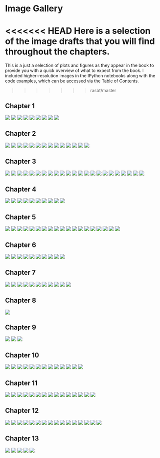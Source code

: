 # Image Gallery

<<<<<<< HEAD
Here is a selection of the image drafts that you will find throughout the chapters.
=======
This is a just a selection of plots and figures as they appear in the book to provide you with a quick overview of what to expect from the book. I included higher-resolution images in the IPython notebooks along with the code examples, which can be accessed via the [Table of Contents](https://github.com/rasbt/python-machine-learning-book#table-of-contents-and-code-notebooks).
>>>>>>> rasbt/master

## Chapter 1

![](./chapter_01/01.png)
![](./chapter_01/02.png)
![](./chapter_01/03.png)
![](./chapter_01/04.png)
![](./chapter_01/05.png)
![](./chapter_01/06.png)
![](./chapter_01/07.png)
![](./chapter_01/08.png)
![](./chapter_01/09.png)


## Chapter 2

![](./chapter_02/01.png)
![](./chapter_02/02.png)
![](./chapter_02/03.png)
![](./chapter_02/04.png)
![](./chapter_02/05.png)
![](./chapter_02/06.png)
![](./chapter_02/07.png)
![](./chapter_02/08.png)
![](./chapter_02/09.png)
![](./chapter_02/10.png)
![](./chapter_02/11.png)
![](./chapter_02/12.png)
![](./chapter_02/13.png)
![](./chapter_02/14.png)

## Chapter 3

![](./chapter_03/01.png)
![](./chapter_03/02.png)
![](./chapter_03/03.png)
![](./chapter_03/04.png)
![](./chapter_03/05.png)
![](./chapter_03/06.png)
![](./chapter_03/07.png)
![](./chapter_03/08.png)
![](./chapter_03/09.png)
![](./chapter_03/10.png)
![](./chapter_03/11.png)
![](./chapter_03/12.png)
![](./chapter_03/13.png)
![](./chapter_03/14.png)
![](./chapter_03/15.png)
![](./chapter_03/16.png)
![](./chapter_03/17.png)
![](./chapter_03/18.png)
![](./chapter_03/19.png)
![](./chapter_03/20.png)
![](./chapter_03/21.png)
![](./chapter_03/22.png)
![](./chapter_03/23.png)

## Chapter 4


![](./chapter_04/04.png)
![](./chapter_04/05.png)
![](./chapter_04/10.png)
![](./chapter_04/11.png)
![](./chapter_04/12.png)
![](./chapter_04/13.png)
![](./chapter_04/14.png)
![](./chapter_04/15.png)
![](./chapter_04/16.png)
![](./chapter_04/17.png)


## Chapter 5

![](./chapter_05/01.png)
![](./chapter_05/02.png)
![](./chapter_05/03.png)
![](./chapter_05/04.png)
![](./chapter_05/05.png)
![](./chapter_05/06.png)
![](./chapter_05/07.png)
![](./chapter_05/08.png)
![](./chapter_05/09.png)
![](./chapter_05/10.png)
![](./chapter_05/11.png)
![](./chapter_05/12.png)
![](./chapter_05/13.png)
![](./chapter_05/14.png)
![](./chapter_05/15.png)
![](./chapter_05/16.png)
![](./chapter_05/17.png)
![](./chapter_05/18.png)
![](./chapter_05/19.png)

## Chapter 6

![](./chapter_06/01.png)
![](./chapter_06/02.png)
![](./chapter_06/03.png)
![](./chapter_06/04.png)
![](./chapter_06/05.png)
![](./chapter_06/06.png)
![](./chapter_06/07.png)
![](./chapter_06/08.png)
![](./chapter_06/09.png)
![](./chapter_06/10.png)

## Chapter 7

![](./chapter_07/01.png)
![](./chapter_07/02.png)
![](./chapter_07/03.png)
![](./chapter_07/04.png)
![](./chapter_07/05.png)
![](./chapter_07/06.png)
![](./chapter_07/07.png)
![](./chapter_07/08.png)
![](./chapter_07/09.png)
![](./chapter_07/10.png)
![](./chapter_07/11.png)

## Chapter 8

![](./chapter_08/01.png)

## Chapter 9

![](./chapter_09/04.png)
![](./chapter_09/05.png)
![](./chapter_09/08.png)

## Chapter 10

![](./chapter_10/01.png)
![](./chapter_10/02.png)
![](./chapter_10/03.png)
![](./chapter_10/04.png)
![](./chapter_10/05.png)
![](./chapter_10/06.png)
![](./chapter_10/07.png)
![](./chapter_10/08.png)
![](./chapter_10/10.png)
![](./chapter_10/11.png)
![](./chapter_10/12.png)
![](./chapter_10/13.png)
![](./chapter_10/14.png)


## Chapter 11

![](./chapter_11/01.png)
![](./chapter_11/02.png)
![](./chapter_11/03.png)
![](./chapter_11/04.png)
![](./chapter_11/05.png)
![](./chapter_11/06.png)
![](./chapter_11/07.png)
![](./chapter_11/08.png)
![](./chapter_11/10.png)
![](./chapter_11/11.png)
![](./chapter_11/12.png)
![](./chapter_11/13.png)
![](./chapter_11/14.png)
![](./chapter_11/15.png)
![](./chapter_11/16.png)

## Chapter 12

![](./chapter_12/01.png)
![](./chapter_12/02.png)
![](./chapter_12/03.png)
![](./chapter_12/04.png)
![](./chapter_12/05.png)
![](./chapter_12/06.png)
![](./chapter_12/07.png)
![](./chapter_12/08.png)
![](./chapter_12/10.png)
![](./chapter_12/11.png)
![](./chapter_12/12.png)
![](./chapter_12/13.png)
![](./chapter_12/14.png)
![](./chapter_12/15.png)
![](./chapter_12/16.png)
![](./chapter_12/17.png)

## Chapter 13

![](./chapter_13/01.png)
![](./chapter_13/02.png)
![](./chapter_13/03.png)
![](./chapter_13/04.png)
![](./chapter_13/05.png)
